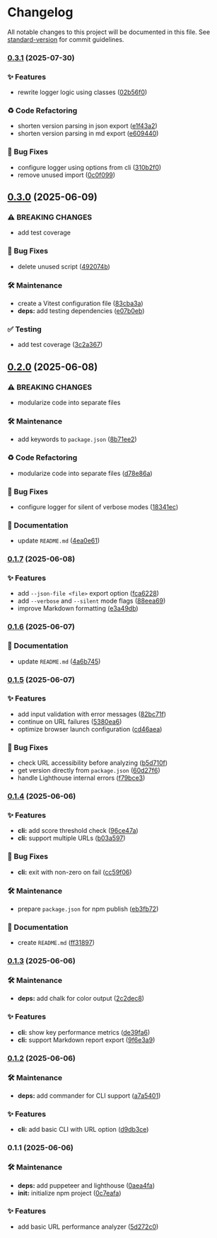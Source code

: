# Changelog

All notable changes to this project will be documented in this file. See [standard-version](https://github.com/conventional-changelog/standard-version) for commit guidelines.

### [0.3.1](https://github.com/OleksandrZadvornyi/frontend-performance-analyzer/compare/v0.3.0...v0.3.1) (2025-07-30)


### ✨ Features

* rewrite logger logic using classes ([02b56f0](https://github.com/OleksandrZadvornyi/frontend-performance-analyzer/commit/02b56f025069d51f31e68232bffc0760289235eb))


### ♻️ Code Refactoring

* shorten version parsing in json export ([e1f43a2](https://github.com/OleksandrZadvornyi/frontend-performance-analyzer/commit/e1f43a21095096fefe985ae47413ef47cb97c249))
* shorten version parsing in md export ([e609440](https://github.com/OleksandrZadvornyi/frontend-performance-analyzer/commit/e60944018582a8cb3f84eef57ef54f0c1c94ece4))


### 🐛 Bug Fixes

* configure logger using options from cli ([310b2f0](https://github.com/OleksandrZadvornyi/frontend-performance-analyzer/commit/310b2f0dd92be52570458f199ac09c4b0de08aed))
* remove unused import ([0c0f099](https://github.com/OleksandrZadvornyi/frontend-performance-analyzer/commit/0c0f0995887ace371413d5f32469d72565b975a7))

## [0.3.0](https://github.com/OleksandrZadvornyi/frontend-performance-analyzer/compare/v0.2.0...v0.3.0) (2025-06-09)


### ⚠ BREAKING CHANGES

* add test coverage

### 🐛 Bug Fixes

* delete unused script ([492074b](https://github.com/OleksandrZadvornyi/frontend-performance-analyzer/commit/492074bc3e0664a3b24386d5239e66fd6b3c1511))


### 🛠 Maintenance

* create a Vitest configuration file ([83cba3a](https://github.com/OleksandrZadvornyi/frontend-performance-analyzer/commit/83cba3a316cdc1cb71cea5ece7bbe63d14fa618b))
* **deps:** add testing dependencies ([e07b0eb](https://github.com/OleksandrZadvornyi/frontend-performance-analyzer/commit/e07b0eb4fd45fffad7ceef4ef5658bdc2fe709af))


### ✅ Testing

* add test coverage ([3c2a367](https://github.com/OleksandrZadvornyi/frontend-performance-analyzer/commit/3c2a3679d0940d08aefedcdc7354597f55c7b164))

## [0.2.0](https://github.com/OleksandrZadvornyi/frontend-performance-analyzer/compare/v0.1.7...v0.2.0) (2025-06-08)


### ⚠ BREAKING CHANGES

* modularize code into separate files

### 🛠 Maintenance

* add keywords to `package.json` ([8b71ee2](https://github.com/OleksandrZadvornyi/frontend-performance-analyzer/commit/8b71ee2ba12c46febc19d8322dfc641f1c51996a))


### ♻️ Code Refactoring

* modularize code into separate files ([d78e86a](https://github.com/OleksandrZadvornyi/frontend-performance-analyzer/commit/d78e86a78ed2c51b25d4726127840b70e2b3e622))


### 🐛 Bug Fixes

* configure logger for silent of verbose modes ([18341ec](https://github.com/OleksandrZadvornyi/frontend-performance-analyzer/commit/18341ec86b5714525ecbc00a598055b2c2498967))


### 📝 Documentation

* update `README.md` ([4ea0e61](https://github.com/OleksandrZadvornyi/frontend-performance-analyzer/commit/4ea0e61f4f891ef624518e5a36f3786f5c05fab3))

### [0.1.7](https://github.com/OleksandrZadvornyi/frontend-performance-analyzer/compare/v0.1.6...v0.1.7) (2025-06-08)


### ✨ Features

* add `--json-file <file>` export option ([fca6228](https://github.com/OleksandrZadvornyi/frontend-performance-analyzer/commit/fca62282c090356cd6fe5e94d27c2d856bb2fa21))
* add `--verbose` and `--silent` mode flags ([88eea69](https://github.com/OleksandrZadvornyi/frontend-performance-analyzer/commit/88eea697cddb968bf166328523dbffb05690f1c9))
* improve Markdown formatting ([e3a49db](https://github.com/OleksandrZadvornyi/frontend-performance-analyzer/commit/e3a49db1266232272166d9f94499505d03e24e7c))

### [0.1.6](https://github.com/OleksandrZadvornyi/frontend-performance-analyzer/compare/v0.1.5...v0.1.6) (2025-06-07)


### 📝 Documentation

* update `README.md` ([4a6b745](https://github.com/OleksandrZadvornyi/frontend-performance-analyzer/commit/4a6b745f765bcfd65b5b7e6764bb01e952602fd1))

### [0.1.5](https://github.com/OleksandrZadvornyi/frontend-performance-analyzer/compare/v0.1.4...v0.1.5) (2025-06-07)


### ✨ Features

* add input validation with error messages ([82bc71f](https://github.com/OleksandrZadvornyi/frontend-performance-analyzer/commit/82bc71f1adb4f8f2a0240b1693290b891aceeb47))
* continue on URL failures ([5380ea6](https://github.com/OleksandrZadvornyi/frontend-performance-analyzer/commit/5380ea6f1ffa7512fa7ab564cd2f9d65ec79ade4))
* optimize browser launch configuration ([cd46aea](https://github.com/OleksandrZadvornyi/frontend-performance-analyzer/commit/cd46aea3b00ab25354552d546a2b333e7a1b8e34))


### 🐛 Bug Fixes

* check URL accessibility before analyzing ([b5d710f](https://github.com/OleksandrZadvornyi/frontend-performance-analyzer/commit/b5d710fc7a9252032d35cc9557c4fae35cfcd0a0))
* get version directly from `package.json` ([60d27f6](https://github.com/OleksandrZadvornyi/frontend-performance-analyzer/commit/60d27f60d62d5a7bad3438d25a7ffa3d2ee704e5))
* handle Lighthouse internal errors ([f79bce3](https://github.com/OleksandrZadvornyi/frontend-performance-analyzer/commit/f79bce3a6f6d61e90879d86cb3aae0abb756eefa))

### [0.1.4](https://github.com/OleksandrZadvornyi/frontend-performance-analyzer/compare/v0.1.3...v0.1.4) (2025-06-06)


### ✨ Features

* **cli:** add score threshold check ([96ce47a](https://github.com/OleksandrZadvornyi/frontend-performance-analyzer/commit/96ce47af676336c533f82f6be438076d8e806a2e))
* **cli:** support multiple URLs ([b03a597](https://github.com/OleksandrZadvornyi/frontend-performance-analyzer/commit/b03a597ba3dcfa66d354b233a1f810f796fc4afa))


### 🐛 Bug Fixes

* **cli:** exit with non-zero on fail ([cc59f06](https://github.com/OleksandrZadvornyi/frontend-performance-analyzer/commit/cc59f063a24abe30576858ea33f53f80a89c08a4))


### 🛠 Maintenance

* prepare `package.json` for npm publish ([eb3fb72](https://github.com/OleksandrZadvornyi/frontend-performance-analyzer/commit/eb3fb72c3ee389d51c4810364ec74f7b2b7d94b4))


### 📝 Documentation

* create `README.md` ([ff31897](https://github.com/OleksandrZadvornyi/frontend-performance-analyzer/commit/ff318972e35e5e533432f7821fbc60992c5fc1ca))

### [0.1.3](https://github.com/OleksandrZadvornyi/frontend-performance-analyzer/compare/v0.1.2...v0.1.3) (2025-06-06)


### 🛠 Maintenance

* **deps:** add chalk for color output ([2c2dec8](https://github.com/OleksandrZadvornyi/frontend-performance-analyzer/commit/2c2dec8bed17fbc327f036b7c925920c142ffebf))


### ✨ Features

* **cli:** show key performance metrics ([de39fa6](https://github.com/OleksandrZadvornyi/frontend-performance-analyzer/commit/de39fa63cc68cf5d0487be8a56d7fcbd4f3ebcdb))
* **cli:** support Markdown report export ([9f6e3a9](https://github.com/OleksandrZadvornyi/frontend-performance-analyzer/commit/9f6e3a9b54a0f4a510ccbbef35f7ff97616e7b00))

### [0.1.2](https://github.com/OleksandrZadvornyi/frontend-performance-analyzer/compare/v0.1.1...v0.1.2) (2025-06-06)


### 🛠 Maintenance

* **deps:** add commander for CLI support ([a7a5401](https://github.com/OleksandrZadvornyi/frontend-performance-analyzer/commit/a7a540119747dabc1905b67a19bc259cd9f8e18f))


### ✨ Features

* **cli:** add basic CLI with URL option ([d9db3ce](https://github.com/OleksandrZadvornyi/frontend-performance-analyzer/commit/d9db3ceac90024f3d9318d6fc906bfeb2b31f3ca))

### 0.1.1 (2025-06-06)


### 🛠 Maintenance

* **deps:** add puppeteer and lighthouse ([0aea4fa](https://github.com/OleksandrZadvornyi/frontend-performance-analyzer/commit/0aea4fa40dc995242e72fba833925521eabdb103))
* **init:** initialize npm project ([0c7eafa](https://github.com/OleksandrZadvornyi/frontend-performance-analyzer/commit/0c7eafab0bc215480f650dc038f6e9a6d65cb8c0))


### ✨ Features

* add basic URL performance analyzer ([5d272c0](https://github.com/OleksandrZadvornyi/frontend-performance-analyzer/commit/5d272c026898015630e5e12179b621dc3cd87472))

